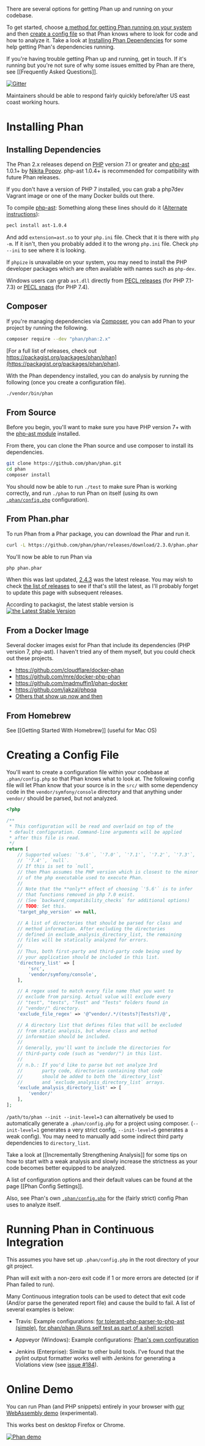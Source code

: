 There are several options for getting Phan up and running on your codebase.

To get started, choose [a method for getting Phan running on your system](https://github.com/phan/phan/wiki/Getting-Started#installing-phan) and then [create a config file](https://github.com/phan/phan/wiki/Getting-Started#creating-a-config-file) so that Phan knows where to look for code and how to analyze it. Take a look at [Installing Phan Dependencies](https://github.com/phan/phan/wiki/Getting-Started#installing-dependencies) for some help getting Phan's dependencies running.

If you're having trouble getting Phan up and running, get in touch.
If it's running but you're not sure of why some issues emitted by Phan are there, see [[Frequently Asked Questions]].

[![Gitter](https://badges.gitter.im/phan/phan.svg)](https://gitter.im/phan/phan?utm_source=badge&utm_medium=badge&utm_campaign=pr-badge)

Maintainers should be able to respond fairly quickly before/after US east coast working hours.

# Installing Phan


## Installing Dependencies

The Phan 2.x releases depend on [PHP](http://php.net/) version 7.1 or greater and [php-ast](https://github.com/nikic/php-ast) 1.0.1+ by [Nikita Popov](https://github.com/nikic).
php-ast 1.0.4+ is recommended for compatibility with future Phan releases.

If you don't have a version of PHP 7 installed, you can grab a php7dev Vagrant image or one of the many Docker builds out there.

To compile [php-ast](https://github.com/nikic/php-ast): Something along these lines should do it ([Alternate instructions](https://github.com/nikic/php-ast#installation)):

```sh
pecl install ast-1.0.4
```

And add `extension=ast.so` to your `php.ini` file. Check that it is there with `php -m`.
If it isn't, then you probably added it to the wrong `php.ini` file.
Check `php --ini` to see where it is looking.

If `phpize` is unavailable on your system, you may need to install the PHP developer
packages which are often available with names such as `php-dev`.

Windows users can grab `ast.dll` directly from [PECL releases](https://windows.php.net/downloads/pecl/releases/ast/) (for PHP 7.1-7.3) or [PECL snaps](http://windows.php.net/downloads/pecl/snaps/ast/) (for PHP 7.4).

## Composer

If you're managing dependencies via [Composer](https://getcomposer.org/), you can add Phan to your project by running the following.

```sh
composer require --dev "phan/phan:2.x"
```

[For a full list of releases, check out https://packagist.org/packages/phan/phan](https://packagist.org/packages/phan/phan).

With the Phan dependency installed, you can do analysis by running the following (once you create a configuration file).

```sh
./vendor/bin/phan
```

## From Source

Before you begin, you'll want to make sure you have PHP version 7+ with the [php-ast module](https://github.com/nikic/php-ast) installed.

From there, you can clone the Phan source and use composer to install its dependencies.

```sh
git clone https://github.com/phan/phan.git
cd phan
composer install
```

You should now be able to run `./test` to make sure Phan is working correctly, and run `./phan` to run Phan on itself (using its own [`.phan/config.php`](https://github.com/phan/phan/blob/master/.phan/config.php) configuration).

## From Phan.phar

To run Phan from a Phar package, you can download the Phar and run it.

```sh
curl -L https://github.com/phan/phan/releases/download/2.3.0/phan.phar -o phan.phar
```

You'll now be able to run Phan via

```sh
php phan.phar
```

When this was last updated, [2.4.3](https://github.com/phan/phan/releases/tag/2.4.3) was the latest release. You may wish to check [the list of releases](https://github.com/phan/phan/releases) to see if that's still the latest, as I'll probably forget to update this page with subsequent releases.

According to packagist, the latest stable version is [![the Latest Stable Version](https://img.shields.io/packagist/v/phan/phan.svg)](https://packagist.org/packages/phan/phan)

## From a Docker Image

Several docker images exist for Phan that include its dependencies (PHP version 7, php-ast). I haven't tried any of them myself, but you could check out these projects.

* https://github.com/cloudflare/docker-phan
* https://github.com/mre/docker-php-phan
* https://github.com/madmuffin1/phan-docker
* https://github.com/jakzal/phpqa
* [Others that show up now and then](https://www.google.com/webhp#q=phan%20docker)

## From Homebrew

See [[Getting Started With Homebrew]] (useful for Mac OS)

# Creating a Config File

You'll want to create a configuration file within your codebase at `.phan/config.php` so that Phan knows what to look at. The following config file will let Phan know that your source is in the `src/` with some dependency code in the `vendor/symfony/console` directory and that anything under `vendor/` should be parsed, but not analyzed.

```php
<?php

/**
 * This configuration will be read and overlaid on top of the
 * default configuration. Command-line arguments will be applied
 * after this file is read.
 */
return [
    // Supported values: `'5.6'`, `'7.0'`, `'7.1'`, `'7.2'`, `'7.3'`,
    // `'7.4'`, `null`.
    // If this is set to `null`,
    // then Phan assumes the PHP version which is closest to the minor version
    // of the php executable used to execute Phan.
    //
    // Note that the **only** effect of choosing `'5.6'` is to infer
    // that functions removed in php 7.0 exist.
    // (See `backward_compatibility_checks` for additional options)
    // TODO: Set this.
    'target_php_version' => null,

    // A list of directories that should be parsed for class and
    // method information. After excluding the directories
    // defined in exclude_analysis_directory_list, the remaining
    // files will be statically analyzed for errors.
    //
    // Thus, both first-party and third-party code being used by
    // your application should be included in this list.
    'directory_list' => [
        'src',
        'vendor/symfony/console',
    ],

    // A regex used to match every file name that you want to
    // exclude from parsing. Actual value will exclude every
    // "test", "tests", "Test" and "Tests" folders found in
    // "vendor/" directory.
    'exclude_file_regex' => '@^vendor/.*/(tests?|Tests?)/@',

    // A directory list that defines files that will be excluded
    // from static analysis, but whose class and method
    // information should be included.
    //
    // Generally, you'll want to include the directories for
    // third-party code (such as "vendor/") in this list.
    //
    // n.b.: If you'd like to parse but not analyze 3rd
    //       party code, directories containing that code
    //       should be added to both the `directory_list`
    //       and `exclude_analysis_directory_list` arrays.
    'exclude_analysis_directory_list' => [
        'vendor/'
    ],
];
```

`/path/to/phan --init --init-level=3` can alternatively be used to automatically generate a `.phan/config.php` for a project using composer. (`--init-level=1` generates a very strict config, `--init-level=5` generates a weak config). You may need to manually add some indirect third party dependencies to `directory_list`.

Take a look at [[Incrementally Strengthening Analysis]] for some tips on how to start with a weak analysis and slowly increase the strictness as your code becomes better equipped to be analyzed.

A list of configuration options and their default values can be found at the page [[Phan Config Settings]].

Also, see Phan's own [`.phan/config.php`](https://github.com/phan/phan/blob/master/.phan/config.php) for the (fairly strict) config Phan uses to analyze itself.

# Running Phan in Continuous Integration

This assumes you have set up `.phan/config.php` in the root directory of your git project.

Phan will exit with a non-zero exit code if 1 or more errors are detected (or if Phan failed to run).

Many Continuous integration tools can be used to detect that exit code (And/or parse the generated report file) and cause the build to fail. A list of several examples is below:

- Travis: Example configurations: [for tolerant-php-parser-to-php-ast (simple)](https://github.com/TysonAndre/tolerant-php-parser-to-php-ast/blob/master/.travis.yml), [for phan/phan (Runs self test as part of a shell script)](https://github.com/phan/phan/blob/master/.travis.yml)

- Appveyor (Windows): Example configurations: [Phan's own configuration](https://github.com/phan/phan/blob/2.0.0/.appveyor.yml#L99-L100)

- Jenkins (Enterprise): Similar to other build tools. I've found that the pylint output formatter works well with Jenkins for generating a Violations view (see [issue #184](https://github.com/phan/phan/issues/184)).

# Online Demo

You can run Phan (and PHP snippets) entirely in your browser with [our WebAssembly demo](https://phan.github.io/demo/) (experimental).

This works best on desktop Firefox or Chrome.

[![Phan demo](https://raw.githubusercontent.com/phan/demo/master/static/preview.png)](https://phan.github.io/demo/)
